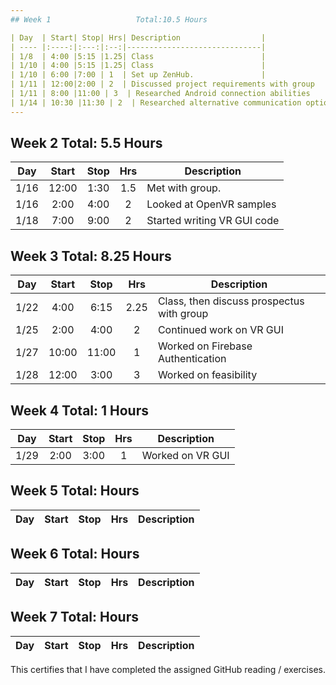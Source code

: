 ```yaml
---
## Week 1                   Total:10.5 Hours    

| Day  | Start| Stop| Hrs| Description                  |
| ---- |:----:|:---:|:--:|------------------------------|
| 1/8  | 4:00 |5:15 |1.25| Class                        | 
| 1/10 | 4:00 |5:15 |1.25| Class                        | 
| 1/10 | 6:00 |7:00 | 1  | Set up ZenHub.               |
| 1/11 | 12:00|2:00 | 2  | Discussed project requirements with group              |
| 1/11 | 8:00 |11:00 | 3  | Researched Android connection abilities           |
| 1/14 | 10:30 |11:30 | 2  | Researched alternative communication options| 
---
```


## Week 2                   Total: 5.5 Hours 


| Day  | Start| Stop| Hrs| Description                  |
| ---- |:----:|:---:|:--:|------------------------------|
| 1/16 | 12:00|1:30 |1.5 | Met with group.               | 
| 1/16 | 2:00 |4:00 | 2  | Looked at OpenVR samples             | 
| 1/18 | 7:00 |9:00 | 2  | Started writing VR GUI code|    


## Week 3                   Total: 8.25 Hours 


| Day  | Start| Stop| Hrs| Description                  |
| ---- |:----:|:---:|:--:|------------------------------|
| 1/22 | 4:00 |6:15 |2.25| Class, then discuss prospectus with group   | 
| 1/25| 2:00 |4:00 |2| Continued work on VR GUI   |
| 1/27 | 10:00 |11:00 | 1  | Worked on Firebase Authentication| 
| 1/28 | 12:00 |3:00 | 3  | Worked on feasibility    |

## Week 4                   Total: 1 Hours 


| Day  | Start| Stop| Hrs| Description                  |
| ---- |:----:|:---:|:--:|------------------------------|
| 1/29 | 2:00 |3:00 | 1  | Worked on VR GUI    |


## Week 5                   Total:  Hours 


| Day  | Start| Stop| Hrs| Description                  |
| ---- |:----:|:---:|:--:|------------------------------|

## Week 6                   Total:  Hours 


| Day  | Start| Stop| Hrs| Description                  |
| ---- |:----:|:---:|:--:|------------------------------|

## Week 7                   Total:  Hours 


| Day  | Start| Stop| Hrs| Description                  |
| ---- |:----:|:---:|:--:|------------------------------|
 








This certifies that I have completed the assigned GitHub reading / exercises.
